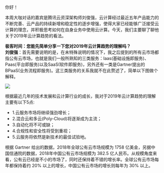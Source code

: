 你好！

本周大咖对话的嘉宾是腾讯云资深架构师刘俊强，云计算经过最近五年产品能力的不断完善、云产品的持续新增和稳定性的逐步增强，使得大家已经能够广泛接受云计算的理念，并积极思考如何在自身业务中使用云计算。今天，我们主要聊了聊他关于2019年云计算趋势的看法。

**极客时间：您能先简单分享一下您对2019年云计算趋势的理解吗？**  
**刘俊强**：首先需要说明的是，在未特殊说明的情况下，我之后提到的所有云市场都指公有云市场，也就是我们一般所熟知的三类服务：laas(基础设施即服务)、Paas(平台即服务)以及SaaS(软件即服务)，另外还有一类是Gartner提出的BPaaS(业务流程即服务)。这三类服务的关系我就不在此赘述了，简单以下图做个解释。

![](https://static001.geekbang.org/resource/image/7f/a3/7f51abc362f7e2880734ffeaa9a078a3.png?wh=421%2A479)

根据最近几年的技术发展和云计算行业的成⻓，我对于2019年云计算趋势的理解主要有以下5点:

- 1.云服务市场将继续强劲增⻓；
- 2.混合云和多云(Poly-Cloud)将逐渐成为主流；
- 3.自动化将不可或缺；
- 4.合规性和安全性将受到重视；
- 5.云服务将依然是新技术的最佳试验地。

根据 Gartner 给出的数据，2018年全球公有云市场规模为 1758 亿美金，另据中国信通院的数据，2018年中国公有云市场规模为 382.5 亿人⺠币。从规模⻆度来看，公有云已经是不小的市场了，同时还保持着不错的增⻓率。全球公有云市场每年都保持着约 20% 以上的增⻓，中国公有云市场的增⻓则每年为 30% 以上。